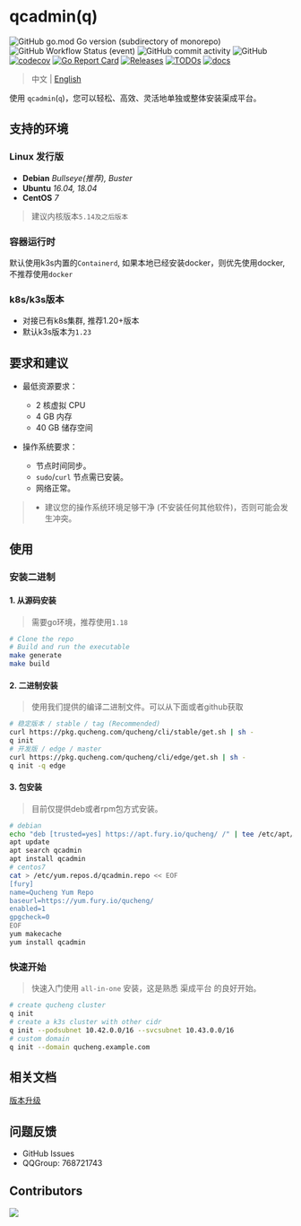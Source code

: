 # qcadmin(q)

![GitHub go.mod Go version (subdirectory of monorepo)](https://img.shields.io/github/go-mod/go-version/easysoft/qucheng_cli?filename=go.mod&style=flat-square)
![GitHub Workflow Status (event)](https://img.shields.io/github/workflow/status/easysoft/qucheng_cli/Release?style=flat-square)
![GitHub commit activity](https://img.shields.io/github/commit-activity/w/easysoft/qucheng_cli?style=flat-square)
![GitHub](https://img.shields.io/badge/license-ZPL%20%2B%20AGPL-blue)
[![codecov](https://codecov.io/gh/easysoft/qucheng_cli/branch/master/graph/badge.svg)](https://codecov.io/gh/easysoft/qucheng_cli)
[![Go Report Card](https://goreportcard.com/badge/github.com/easysoft/qucheng_cli)](https://goreportcard.com/report/github.com/easysoft/qucheng_cli)
[![Releases](https://img.shields.io/github/release-pre/easysoft/qucheng_cli.svg)](https://github.com/easysoft/qucheng_cli/releases)
[![TODOs](https://img.shields.io/endpoint?url=https://api.tickgit.com/badge?repo=github.com/easysoft/qucheng_cli)](https://www.tickgit.com/browse?repo=github.com/easysoft/qucheng_cli)
[![docs](https://img.shields.io/badge/docs-done-green)](https://www.qucheng.com/)

> 中文 | [English](README-EN.md)

使用 `qcadmin`(`q`)，您可以轻松、高效、灵活地单独或整体安装渠成平台。

## 支持的环境

### Linux 发行版

* **Debian**  *Bullseye(推荐), Buster*
* **Ubuntu**  *16.04, 18.04*
* **CentOS**  *7*

> 建议内核版本`5.14及之后版本`

### 容器运行时

默认使用k3s内置的`Containerd`, 如果本地已经安装docker，则优先使用docker, 不推荐使用`docker`

### k8s/k3s版本

* 对接已有k8s集群, 推荐1.20+版本
* 默认k3s版本为`1.23`

## 要求和建议

* 最低资源要求：
  * 2 核虚拟 CPU
  * 4 GB 内存
  * 40 GB 储存空间

* 操作系统要求：

  * 节点时间同步。
  * `sudo`/`curl` 节点需已安装。
  * 网络正常。

> * 建议您的操作系统环境足够干净 (不安装任何其他软件)，否则可能会发生冲突。

## 使用

### 安装二进制

#### 1. 从源码安装

> 需要go环境，推荐使用`1.18`

```bash
# Clone the repo
# Build and run the executable
make generate
make build
```

#### 2. 二进制安装

> 使用我们提供的编译二进制文件。可以从下面或者github获取

```bash
# 稳定版本 / stable / tag (Recommended)
curl https://pkg.qucheng.com/qucheng/cli/stable/get.sh | sh -
q init
# 开发版 / edge / master
curl https://pkg.qucheng.com/qucheng/cli/edge/get.sh | sh -
q init -q edge
```

#### 3. 包安装

> 目前仅提供deb或者rpm包方式安装。

```bash
# debian
echo "deb [trusted=yes] https://apt.fury.io/qucheng/ /" | tee /etc/apt/sources.list.d/qcadmin.list
apt update
apt search qcadmin
apt install qcadmin
# centos7
cat > /etc/yum.repos.d/qcadmin.repo << EOF
[fury]
name=Qucheng Yum Repo
baseurl=https://yum.fury.io/qucheng/
enabled=1
gpgcheck=0
EOF
yum makecache
yum install qcadmin
```

### 快速开始

> 快速入门使用 `all-in-one` 安装，这是熟悉 渠成平台 的良好开始。

```bash
# create qucheng cluster
q init
# create a k3s cluster with other cidr
q init --podsubnet 10.42.0.0/16 --svcsubnet 10.43.0.0/16
# custom domain
q init --domain qucheng.example.com
```

## 相关文档

[版本升级](https://github.com/easysoft/qucheng_cli/wiki/%E7%89%88%E6%9C%AC%E5%8D%87%E7%BA%A7)

## 问题反馈

* GitHub Issues
* QQGroup: 768721743

## Contributors

<!-- readme: collaborators,contributors -start -->
<!-- readme: collaborators,contributors -end -->
<a href="https://github.com/easysoft/qucheng_cli/graphs/contributors">
  <img src="https://contrib.rocks/image?repo=easysoft/qucheng_cli" />
</a>
